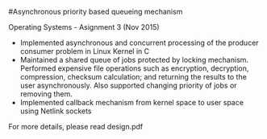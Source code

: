 #Asynchronous priority based queueing mechanism

Operating Systems - Asignment 3 (Nov 2015)

- Implemented asynchronous and concurrent processing of the producer consumer problem in Linux Kernel in C
- Maintained a shared queue of jobs protected by locking mechanism. Performed expensive file operations such as encryption, decryption, compression, checksum calculation; and returning the results to the user asynchronously. Also supported changing priority of jobs or removing them.
- Implemented callback mechanism from kernel space to user space using Netlink sockets

For more details, please read design.pdf

